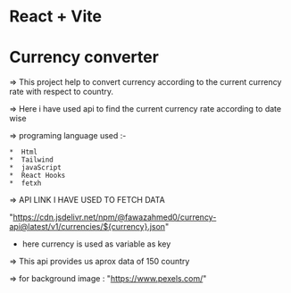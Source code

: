 # React + Vite


# Currency  converter

=> This project help to convert currency according to the current  currency rate with respect to country.

=> Here i have used api to find the current currency rate according to date wise 

=> programing language used :-
    
    *  Html
    *  Tailwind
    *  javaScript
    *  React Hooks
    *  fetxh
=> API LINK I HAVE USED TO FETCH DATA

"https://cdn.jsdelivr.net/npm/@fawazahmed0/currency-api@latest/v1/currencies/${currency}.json"

   * here currency is used as variable as key 

=> This api provides us aprox data of 150 country   

=> for background image : "https://www.pexels.com/"




